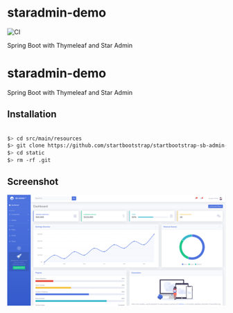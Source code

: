 # staradmin-demo

![CI](https://github.com/agusramdan/demo-startadmin/actions/workflows/main.yml/badge.svg)


Spring Boot with Thymeleaf and Star Admin 

# staradmin-demo

Spring Boot with Thymeleaf and Star Admin 

## Installation

~~~sh

$> cd src/main/resources
$> git clone https://github.com/startbootstrap/startbootstrap-sb-admin-2 static
$> cd static 
$> rm -rf .git 

~~~


## Screenshot

![Dashboard](docs/dashboard.png)
